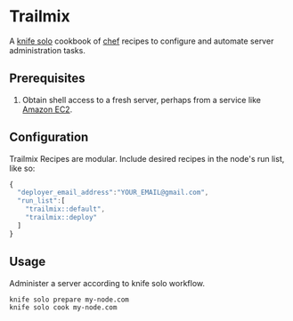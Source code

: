 # Trailmix

A [knife solo](http://matschaffer.github.io/knife-solo/) cookbook of [chef](https://learn.chef.io/) recipes to configure and automate server administration tasks.

## Prerequisites

1. Obtain shell access to a fresh server, perhaps from a service like [Amazon EC2](http://aws.amazon.com/ec2/).

## Configuration

Trailmix Recipes are modular. Include desired recipes in the node's run list, like so:

```` js
{
  "deployer_email_address":"YOUR_EMAIL@gmail.com",
  "run_list":[
    "trailmix::default",
    "trailmix::deploy"
  ]
}
````

## Usage

Administer a server according to knife solo workflow.

```` sh
knife solo prepare my-node.com
knife solo cook my-node.com
````
